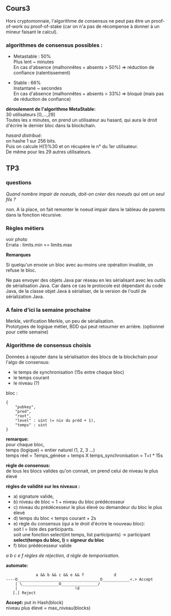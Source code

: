 ## Cours3

Hors cryptomonnaie, l'algorithme de consensus ne peut pas être un proof-of-work ou proof-of-stake (car on n'a pas de récompense à donner à un mineur faisant le calcul).

### algorithmes de consensus possibles :

- Metastable : 50%   
Plus  lent ~ minutes  
En cas d'absence (malhonnêtes + absents > 50%) => réduction de confiance (ralentissement)

- Stable : 66%  
Instantané ~ secondes  
En cas d'absence (malhonnêtes + absents > 33%) => bloqué (mais pas de réduction de confiance)


**déroulement de l'algorithme MetaStable:**  
30 utilisateurs [0,...,29]  
Toutes les x minutes, on prend un utilisateur au hasard, qui aura le droit d'écrire le dernier bloc dans la blockchain.

*hasard distribué:*  
on hashe 1 sur 256 bits.  
Puis on calcule H(1)%30 et on récupère le n° du 1er utilisateur.  
De même pour les 29 autres utilisateurs.


## TP3

### questions 

*Quand nombre impair de noeuds, doit-on créer des noeuds qui ont un seul fils ?*

non. A la place, on fait remonter le noeud impair dans le tableau de parents dans la fonction récursive.

### Règles métiers

voir photo  
Errata : limits.min <= limits.max

**Remarques**

Si quelqu'un envoie un bloc avec au-moins une opération invalide, on refuse le bloc.

Ne pas envoyer des objets Java par réseau en les sérialisant avec les outils de sérialisation Java.
Car dans ce cas le protocole est dépendant du code Java, de la classe objet Java à sérialiser, de la version de l'outil de sérialization Java.

### A faire d'ici la semaine prochaine

Merkle, vérification Merkle, un peu de sérialisation.  
Prototypes de logique métier, BDD qui peut retourner en arrière. (optionnel pour cette semaine)

### Algorithme de consensus choisis

Données à rajouter dans la sérialisation des blocs de la blockchain pour l'algo de consensus:
- le temps de synchronisation (15s entre chaque bloc)
- le temps courant
- le niveau (?)

bloc :

	{
		"pubkey",
		"pred",
		"root",
		"level" : uint (= niv du préd + 1),
		"temps" : uint
	}

**remarque:**  
pour chaque bloc,  
temps (logique) = entier naturel (1, 2, 3 ...)  
temps réel = Temps_génèse + temps X temps_synchronisation = T+t * 15s

**règle de consensus:**  
de tous les blocs valides qu'on connait, on prend celui de niveau le plus élevé

**règles de validité sur les niveaux :**
- a) signature valide,
- b) niveau de bloc = 1 + niveau du bloc prédécesseur
- c) niveau du prédécesseur le plus élevé ou demandeur du bloc le plus élevé
- d) temps du bloc < temps courant + 2s
- e) règle du consensus (qui a le droit d'écrire le nouveau bloc):  
soit l = liste des participants.  
soit une fonction select(int temps, list participants) -> participant  
**select(temps du bloc, l) = signeur du bloc**
- f) bloc prédécesseur valide

*a b c e f règles de réjection, d règle de temporisation.*

**automate:**

		         a && b && c && e && f             d
	----O____________________________________O____________<.> Accept
		| \________________O________________/
		|                         !d
	   [.] Reject


**Accept:** put in Hash(block)  
niveau plus élevé = max_niveau(blocks)



